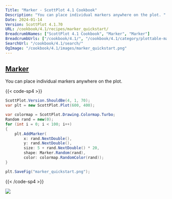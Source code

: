 ```yaml
---
Title: "Marker - ScottPlot 4.1 Cookbook"
Description: "You can place individual markers anywhere on the plot. "
Date: 2024-01-14
Version: ScottPlot 4.1.70
URL: /cookbook/4.1/recipes/marker_quickstart/
BreadcrumbNames: ["ScottPlot 4.1 Cookbook", "Marker", "Marker"]
BreadcrumbUrls: ["/cookbook/4.1/", "/cookbook/4.1/category/plottable-marker", "/cookbook/4.1/recipes/marker_quickstart/"]
SearchUrl: "/cookbook/4.1/search/"
OgImage: "/cookbook/4.1/images/marker_quickstart.png"
---
```


<h2><a id='marker' href='/cookbook/4.1/recipes/marker_quickstart/'>Marker</a></h2>

You can place individual markers anywhere on the plot. 

{{< code-sp4 >}}

```cs
ScottPlot.Version.ShouldBe(4, 1, 70);
var plt = new ScottPlot.Plot(600, 400);

var colormap = ScottPlot.Drawing.Colormap.Turbo;
Random rand = new(0);
for (int i = 0; i < 100; i++)
{
    plt.AddMarker(
        x: rand.NextDouble(),
        y: rand.NextDouble(),
        size: 5 + rand.NextDouble() * 20,
        shape: Marker.Random(rand),
        color: colormap.RandomColor(rand));
}

plt.SaveFig("marker_quickstart.png");
```

{{< /code-sp4 >}}

<img src='../../images/marker_quickstart.png' class='d-block mx-auto my-5' />



